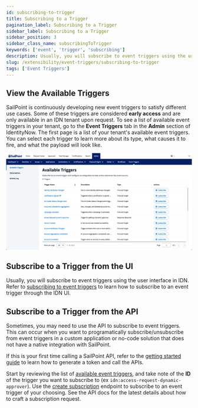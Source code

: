 ```yaml
---
id: subscribing-to-trigger
title: Subscribing to a Trigger
pagination_label: Subscribing to a Trigger
sidebar_label: Subscribing to a Trigger
sidebar_position: 3
sidebar_class_name: subscribingToTrigger
keywords: ['event', 'trigger', 'subscribing']
description: Usually, you will subscribe to event triggers using the user interface in IDN. Refer to subscribing to event triggers to learn how to subscribe to an event trigger through the IDN UI.
slug: /extensibility/event-triggers/subscribing-to-trigger
tags: ['Event Triggers']
---
```


## View the Available Triggers

SailPoint is continuously developing new event triggers to satisfy different use cases. Some of these triggers are considered **early access** and are only available in an IDN tenant upon request. To see a list of available event triggers in your tenant, go to the **Event Triggers** tab in the **Admin** section of IdentityNow. The first page is a list of your tenant's available event triggers. You can select each trigger to learn more about its type, what causes it to fire, and what the payload will look like.

![Available triggers](./img/available-triggers.png)

## Subscribe to a Trigger from the UI

Usually, you will subscribe to event triggers using the user interface in IDN. Refer to [subscribing to event triggers](https://documentation.sailpoint.com/saas/help/common/event_triggers.html#subscribing-to-event-triggers) to learn how to subscribe to an event trigger through the IDN UI.

## Subscribe to a Trigger from the API

Sometimes, you may need to use the API to subscribe to event triggers. This can occur when you want to programatically subscribe/unsubscribe from event triggers in a custom application or no-code solution that does not have a native integration with SailPoint.

If this is your first time calling a SailPoint API, refer to the [getting started guide](../../api/getting-started.md) to learn how to generate a token and call the APIs.

Start by reviewing the list of [available event triggers](/docs/api/beta/triggers#available-event-triggers), and take note of the **ID** of the trigger you want to subscribe to (ex `idn:access-request-dynamic-approver`). Use the [create subscription](/docs/api/beta/create-subscription) endpoint to subscribe to an event trigger of your choosing. See the API docs for the latest details about how to craft a subscription request.
